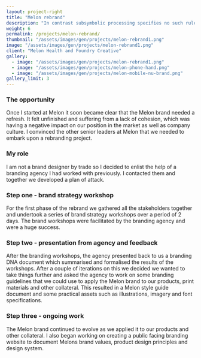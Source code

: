 ```yaml
---
layout: project-right
title: "Melon rebrand"
description: "In contrast subsymbolic processing specifies no such rules a priori and relies on emergent properties of processing units"
weight: 6
permalink: /projects/melon-rebrand/
thumbnail: "/assets/images/gen/projects/melon-rebrand1.png"
image: "/assets/images/gen/projects/melon-rebrand1.png"
client: "Melon Health and Foundry Creative"
gallery:
  - image: "/assets/images/gen/projects/melon-rebrand1.png"
  - image: "/assets/images/gen/projects/melon-phone-hand.png"
  - image: "/assets/images/gen/projects/melon-mobile-nu-brand.png"
gallery_limit: 3
---
```


### The opportunity

Once I started at Melon it soon became clear that the Melon brand needed a refresh. It felt unfinished and suffering from a lack of cohesion, which was having a negative impact on our position in the market as well as company culture. I convinced the other senior leaders at Melon that we needed to embark upon a rebranding project.

### My role

I am not a brand designer by trade so I decided to enlist the help of a branding agency I had worked with previously. I contacted them and together we developed a plan of attack.

### Step one - brand strategy workshop

For the first phase of the rebrand we gathered all the stakeholders together and undertook a series of brand strategy workshops over a period of 2 days. The brand workshops were facilitated by the branding agency and were a huge success.

### Step two - presentation from agency and feedback

After the branding workshops, the agency presented back to us a branding DNA document which summarised and formalised the results of the workshops. After a couple of iterations on this we decided we wanted to take things further and asked the agency to work on some branding guidelines that we could use to apply the Melon brand to our products, print materials and other collateral. This resulted in a Melon style guide document and some practical assets such as illustrations, imagery and font specifications.

### Step three - ongoing work

The Melon brand continued to evolve as we applied it to our products and other collateral. I also began working on creating a public facing branding website to document Melons brand values, product design principles and design system.